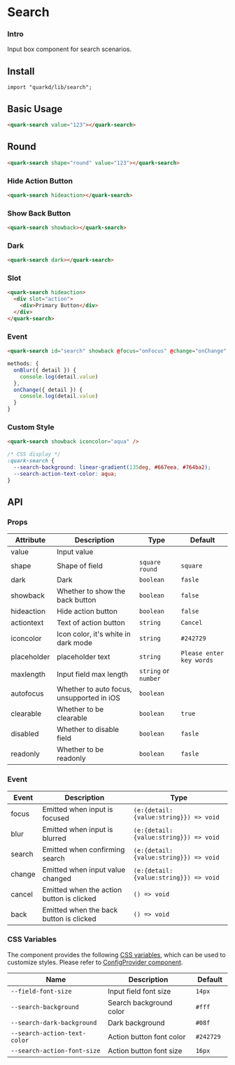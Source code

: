 # Search

### Intro

Input box component for search scenarios.

## Install

```tsx
import "quarkd/lib/search";
```

## Basic Usage

```html
<quark-search value="123"></quark-search>
```

## Round

```html
<quark-search shape="round" value="123"></quark-search>
```

### Hide Action Button

```html
<quark-search hideaction></quark-search>
```

### Show Back Button

```html
<quark-search showback></quark-search>
```

### Dark

```html
<quark-search dark></quark-search>
```

### Slot

```html
<quark-search hideaction>
  <div slot="action">
    <div>Primary Button</div>
  </div>
</quark-search>
```

### Event

```html
<quark-search id="search" showback @focus="onFocus" @change="onChange" />
```

```javascript
methods: {
  onBlur({ detail }) {
    console.log(detail.value)
  },
  onChange({ detail }) {
    console.log(detail.value)
  }
}
```

### Custom Style

```html
<quark-search showback iconcolor="aqua" />
```

```css
/* CSS display */
:quark-search {
  --search-background: linear-gradient(135deg, #667eea, #764ba2);
  --search-action-text-color: aqua;
}
```

## API

### Props

| Attribute   | Description                               | Type                 | Default                  |
| ----------- | ----------------------------------------- | -------------------- | ------------------------ |
| value       | Input value                               |                      |
| shape       | Shape of field                            | `square` `round`     | `square`                 |
| dark        | Dark                                      | `boolean`            | `fasle`                  |
| showback    | Whether to show the back button           | `boolean`            | `false`                  |
| hideaction  | Hide action button                        | `boolean`            | `false`                  |
| actiontext  | Text of action button                     | `string`             | `Cancel`                 |
| iconcolor   | Icon color, it's white in dark mode       | `string`             | `#242729`                |
| placeholder | placeholder text                          | `string`             | `Please enter key words` |
| maxlength   | Input field max length                    | `string` or `number` |
| autofocus   | Whether to auto focus, unsupported in iOS | `boolean`            |
| clearable   | Whether to be clearable                   | `boolean`            | `true`                   |
| disabled    | Whether to disable field                  | `boolean`            | `fasle`                  |
| readonly    | Whether to be readonly                    | `boolean`            | `fasle`                  |

### Event

| Event  | Description                               | Type                                   |
| ------ | ----------------------------------------- | -------------------------------------- |
| focus  | Emitted when input is focused             | `(e:{detail:{value:string}}) => void ` |
| blur   | Emitted when input is blurred             | `(e:{detail:{value:string}}) => void ` |
| search | Emitted when confirming search            | `(e:{detail:{value:string}}) => void ` |
| change | Emitted when input value changed          | `(e:{detail:{value:string}}) => void ` |
| cancel | Emitted when the action button is clicked | `() => void `                          |
| back   | Emitted when the back button is clicked   | `() => void `                          |

### CSS Variables

The component provides the following [CSS variables](https://developer.mozilla.org/zh-CN/docs/Web/CSS/Using_CSS_custom_properties), which can be used to customize styles. Please refer to [ConfigProvider component](#/zh-CN/guide/theme).

| Name                         | Description              | Default    |
| ---------------------------- | ------------------------ | ---------- |
| `--field-font-size`          | Input field font size    | `14px`     |
| `--search-background`        | Search background color  | `#fff`     |
| `--search-dark-background`   | Dark background          | `#08f`     |
| `--search-action-text-color` | Action button font color | `#242729 ` |
| `--search-action-font-size`  | Action button font size  | `16px `    |

